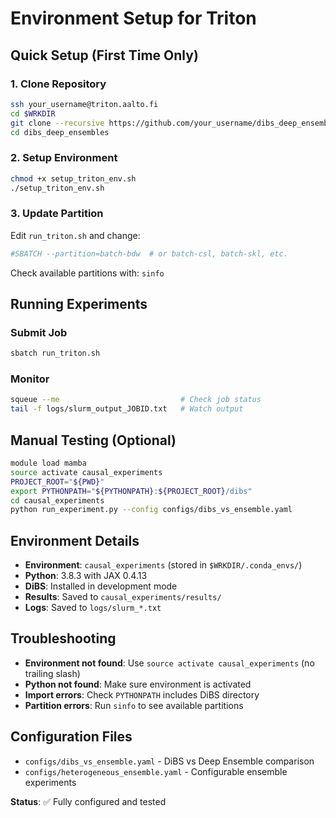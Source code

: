 # Environment Setup for Triton

## Quick Setup (First Time Only)

### 1. Clone Repository
```bash
ssh your_username@triton.aalto.fi
cd $WRKDIR
git clone --recursive https://github.com/your_username/dibs_deep_ensembles.git
cd dibs_deep_ensembles
```

### 2. Setup Environment
```bash
chmod +x setup_triton_env.sh
./setup_triton_env.sh
```

### 3. Update Partition
Edit `run_triton.sh` and change:
```bash
#SBATCH --partition=batch-bdw  # or batch-csl, batch-skl, etc.
```

Check available partitions with: `sinfo`

## Running Experiments

### Submit Job
```bash
sbatch run_triton.sh
```

### Monitor
```bash
squeue --me                           # Check job status
tail -f logs/slurm_output_JOBID.txt   # Watch output
```

## Manual Testing (Optional)
```bash
module load mamba
source activate causal_experiments
PROJECT_ROOT="${PWD}"
export PYTHONPATH="${PYTHONPATH}:${PROJECT_ROOT}/dibs"
cd causal_experiments
python run_experiment.py --config configs/dibs_vs_ensemble.yaml
```

## Environment Details

- **Environment**: `causal_experiments` (stored in `$WRKDIR/.conda_envs/`)
- **Python**: 3.8.3 with JAX 0.4.13
- **DiBS**: Installed in development mode
- **Results**: Saved to `causal_experiments/results/`
- **Logs**: Saved to `logs/slurm_*.txt`

## Troubleshooting

- **Environment not found**: Use `source activate causal_experiments` (no trailing slash)
- **Python not found**: Make sure environment is activated
- **Import errors**: Check `PYTHONPATH` includes DiBS directory
- **Partition errors**: Run `sinfo` to see available partitions

## Configuration Files

- `configs/dibs_vs_ensemble.yaml` - DiBS vs Deep Ensemble comparison
- `configs/heterogeneous_ensemble.yaml` - Configurable ensemble experiments

**Status**: ✅ Fully configured and tested